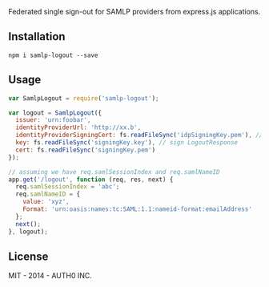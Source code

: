 Federated single sign-out for SAMLP providers from express.js applications.

## Installation

```
npm i samlp-logout --save
```

## Usage

```javascript
var SamlpLogout = require('samlp-logout');

var logout = SamlpLogout({
  issuer: 'urn:foobar',
  identityProviderUrl: 'http://xx.b',
  identityProviderSigningCert: fs.readFileSync('idpSigningKey.pem'), // validate LogoutRequest signature
  key: fs.readFileSync('signingKey.key'), // sign LogoutResponse
  cert: fs.readFileSync('signingKey.pem')
});

// assuming we have req.samlSessionIndex and req.samlNameID
app.get('/logout', function (req, res, next) {
  req.samlSessionIndex = 'abc';
  req.samlNameID = {
    value: 'xyz',
    Format: 'urn:oasis:names:tc:SAML:1.1:nameid-format:emailAddress'
  };
  next();
}, logout);
```

## License

MIT - 2014 - AUTH0 INC.
